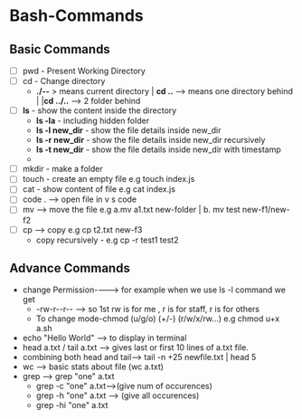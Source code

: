 # Bash-Commands
## Basic Commands
- [ ] pwd - Present Working Directory
- [ ] cd - Change directory
  - **./--** > means current directory | **cd ..** --> means one directory behind | |**cd ../..** --> 2 folder behind
- [ ] **ls** - show the content inside the directory
  - **ls -la** - including hidden folder
  - **ls -l new_dir** - show the file details inside new_dir
  - **ls -r new_dir** - show the file details inside new_dir recursively
  - **ls -t new_dir** - show the file details inside new_dir with timestamp
  -  
- [ ] mkdir - make a folder
- [ ] touch - create an empty file e.g touch index.js
- [ ] cat - show content of file e.g cat index.js
- [ ] code . --> open file in v s code
- [ ] mv --> move the file e.g a.mv a1.txt new-folder | b. mv test new-f1/new-f2
- [ ] cp --> copy e.g cp t2.txt new-f3
  - copy recursively - e.g cp -r test1 test2
## Advance Commands
- change Permission----> for example when we use ls -l command we get 
	- -rw-r--r-- --> so 1st rw is for me , r is for staff, r is for others
	- To change mode-chmod (u/g/o) (+/-) (r/w/x/rw...) e.g chmod u+x a.sh
- echo "Hello World" --> to display in terminal
- head a.txt / tail a.txt --> gives last or first 10 lines of a.txt file.
- combining both head and tail--> tail -n +25 newfile.txt  | head 5
- wc --> basic stats about file (wc a.txt)
- grep --> grep "one" a.txt
	- grep -c "one" a.txt-->(give num of occurences)
	- grep -h "one" a.txt --> (give all occurences)
	- grep -hi "one" a.txt




